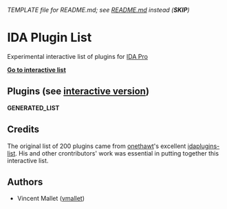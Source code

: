 _TEMPLATE file for README.md; see [README.md](README.md) instead (__SKIP__)_
# IDA Plugin List

Experimental interactive list of plugins for [IDA Pro](https://hex-rays.com/products/ida-pro/)

**[Go to interactive list](https://vmallet.github.io/ida-plugins)**

## Plugins (see [interactive version](https://vmallet.github.io/ida-plugins))
__GENERATED_LIST__


## Credits

The original list of 200 plugins came from 
[onethawt](https://github.com/onethawt)'s excellent 
[idaplugins-list](https://github.com/onethawt/idaplugins-list). His and
other crontributors' work was essential in putting together this 
interactive list.


## Authors

* Vincent Mallet ([vmallet](https://github.com/vmallet))